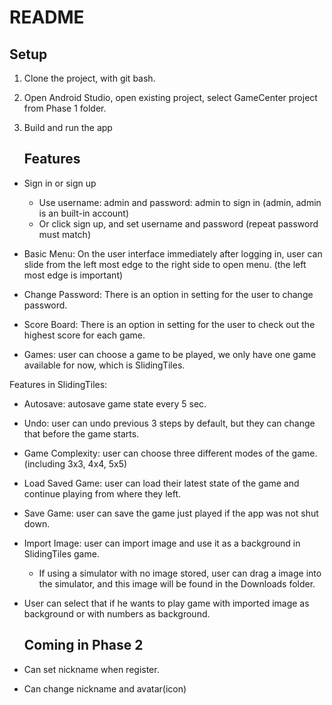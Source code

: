 # README

## Setup

1. Clone the project, with git bash.

2. Open Android Studio, open existing project, select GameCenter project from Phase 1 folder.

3. Build and run the app



   ## Features

* Sign in or sign up

  - Use username: admin and password: admin to sign in (admin, admin is an built-in account)
  - Or click sign up, and set username and password (repeat password must match)

* Basic Menu: On the user interface immediately after logging in, user can slide from the left most
            edge to the right side to open menu. (the left most edge is important)

* Change Password: There is an option in setting for the user to change password.

* Score Board: There is an option in setting for the user to check out the highest score for each game.

* Games: user can choose a game to be played, we only have one game available for now, which is SlidingTiles.

Features in SlidingTiles:

* Autosave: autosave game state every 5 sec.

* Undo: user can undo previous 3 steps by default, but they can change that before the game starts.

* Game Complexity: user can choose three different modes of the game. (including 3x3, 4x4, 5x5)

* Load Saved Game: user can load their latest state of the game and continue playing from where they left.

* Save Game: user can save the game just played if the app was not shut down.

* Import Image: user can import image and use it as a background in SlidingTiles game.
  - If using a simulator with no image stored, user can drag a image into the simulator,
    and this image will be found in the Downloads folder.

* User can select that if he wants to play game with imported image as background or with numbers as background.



   ## Coming in Phase 2

* Can set nickname when register.

* Can change nickname and avatar(icon)